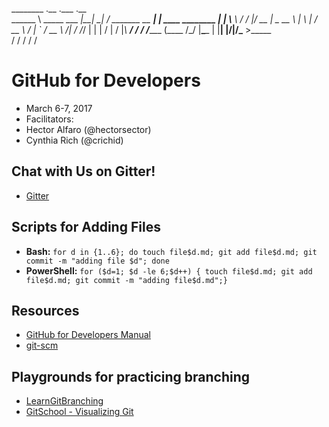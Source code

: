 ________              .__    .___              .__                 
\______ \ _____ ___  _|__| __| _/ _______ __ __|  |   ____ ________
 |    |  \\__  \\  \/ /  |/ __ |  \_  __ \  |  \  | _/ __ \\___   /
 |    `   \/ __ \\   /|  / /_/ |   |  | \/  |  /  |_\  ___/ /    / 
/_______  (____  /\_/ |__\____ |   |__|  |____/|____/\___  >_____ \
        \/     \/             \/                         \/      \/

# GitHub for Developers

- March 6-7, 2017
- Facilitators:
 - Hector Alfaro (@hectorsector)
 - Cynthia Rich (@crichid)

## Chat with Us on Gitter!
- [Gitter](https://gitter.im/dev-mar-6/Lobby?utm_source=share-link&utm_medium=link&utm_campaign=share-link)

## Scripts for Adding Files

- **Bash:** `for d in {1..6}; do touch file$d.md; git add file$d.md; git commit -m "adding file $d"; done`
- **PowerShell:** `for ($d=1; $d -le 6;$d++) { touch file$d.md; git add file$d.md; git commit -m "adding file$d.md";}`

## Resources

- [GitHub for Developers Manual](https://github.github.io/training-manual/)
- [git-scm](https://git-scm.com)

## Playgrounds for practicing branching
- [LearnGitBranching](http://learngitbranching.js.org/?NODEMO)
- [GitSchool - Visualizing Git](http://git-school.github.io/visualizing-git/)
